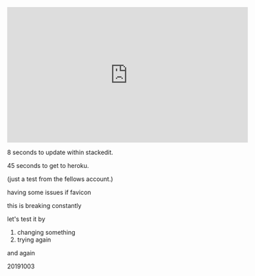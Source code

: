 
<iframe width="560" height="315" src="https://www.youtube.com/embed/M11SvDtPBhA" frameborder="0" allow="accelerometer; autoplay; encrypted-media; gyroscope; picture-in-picture" allowfullscreen></iframe>

8 seconds to update within stackedit.

45 seconds to get to heroku.

(just a test from the fellows account.)

having some issues if favicon

this is breaking constantly

let's test it by

 1. changing something
 2. trying again

and again

20191003
<!--stackedit_data:
eyJoaXN0b3J5IjpbLTYzMDI3ODY3MywtMzI5MzUwODkyLC0xMT
Y3NTAzNzY4LC0xNzc0NjMyNzUwLDEzODQ4NjQxMjgsLTkwNDE5
MDM1OV19
-->